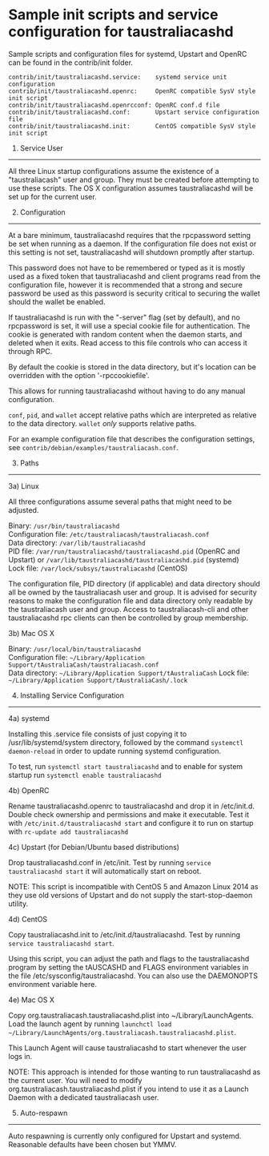 Sample init scripts and service configuration for taustraliacashd
==========================================================

Sample scripts and configuration files for systemd, Upstart and OpenRC
can be found in the contrib/init folder.

    contrib/init/taustraliacashd.service:    systemd service unit configuration
    contrib/init/taustraliacashd.openrc:     OpenRC compatible SysV style init script
    contrib/init/taustraliacashd.openrcconf: OpenRC conf.d file
    contrib/init/taustraliacashd.conf:       Upstart service configuration file
    contrib/init/taustraliacashd.init:       CentOS compatible SysV style init script

1. Service User
---------------------------------

All three Linux startup configurations assume the existence of a "taustraliacash" user
and group.  They must be created before attempting to use these scripts.
The OS X configuration assumes taustraliacashd will be set up for the current user.

2. Configuration
---------------------------------

At a bare minimum, taustraliacashd requires that the rpcpassword setting be set
when running as a daemon.  If the configuration file does not exist or this
setting is not set, taustraliacashd will shutdown promptly after startup.

This password does not have to be remembered or typed as it is mostly used
as a fixed token that taustraliacashd and client programs read from the configuration
file, however it is recommended that a strong and secure password be used
as this password is security critical to securing the wallet should the
wallet be enabled.

If taustraliacashd is run with the "-server" flag (set by default), and no rpcpassword is set,
it will use a special cookie file for authentication. The cookie is generated with random
content when the daemon starts, and deleted when it exits. Read access to this file
controls who can access it through RPC.

By default the cookie is stored in the data directory, but it's location can be overridden
with the option '-rpccookiefile'.

This allows for running taustraliacashd without having to do any manual configuration.

`conf`, `pid`, and `wallet` accept relative paths which are interpreted as
relative to the data directory. `wallet` *only* supports relative paths.

For an example configuration file that describes the configuration settings,
see `contrib/debian/examples/taustraliacash.conf`.

3. Paths
---------------------------------

3a) Linux

All three configurations assume several paths that might need to be adjusted.

Binary:              `/usr/bin/taustraliacashd`  
Configuration file:  `/etc/taustraliacash/taustraliacash.conf`  
Data directory:      `/var/lib/taustraliacashd`  
PID file:            `/var/run/taustraliacashd/taustraliacashd.pid` (OpenRC and Upstart) or `/var/lib/taustraliacashd/taustraliacashd.pid` (systemd)  
Lock file:           `/var/lock/subsys/taustraliacashd` (CentOS)  

The configuration file, PID directory (if applicable) and data directory
should all be owned by the taustraliacash user and group.  It is advised for security
reasons to make the configuration file and data directory only readable by the
taustraliacash user and group.  Access to taustraliacash-cli and other taustraliacashd rpc clients
can then be controlled by group membership.

3b) Mac OS X

Binary:              `/usr/local/bin/taustraliacashd`  
Configuration file:  `~/Library/Application Support/tAustraliaCash/taustraliacash.conf`  
Data directory:      `~/Library/Application Support/tAustraliaCash`
Lock file:           `~/Library/Application Support/tAustraliaCash/.lock`

4. Installing Service Configuration
-----------------------------------

4a) systemd

Installing this .service file consists of just copying it to
/usr/lib/systemd/system directory, followed by the command
`systemctl daemon-reload` in order to update running systemd configuration.

To test, run `systemctl start taustraliacashd` and to enable for system startup run
`systemctl enable taustraliacashd`

4b) OpenRC

Rename taustraliacashd.openrc to taustraliacashd and drop it in /etc/init.d.  Double
check ownership and permissions and make it executable.  Test it with
`/etc/init.d/taustraliacashd start` and configure it to run on startup with
`rc-update add taustraliacashd`

4c) Upstart (for Debian/Ubuntu based distributions)

Drop taustraliacashd.conf in /etc/init.  Test by running `service taustraliacashd start`
it will automatically start on reboot.

NOTE: This script is incompatible with CentOS 5 and Amazon Linux 2014 as they
use old versions of Upstart and do not supply the start-stop-daemon utility.

4d) CentOS

Copy taustraliacashd.init to /etc/init.d/taustraliacashd. Test by running `service taustraliacashd start`.

Using this script, you can adjust the path and flags to the taustraliacashd program by
setting the tAUSCASHD and FLAGS environment variables in the file
/etc/sysconfig/taustraliacashd. You can also use the DAEMONOPTS environment variable here.

4e) Mac OS X

Copy org.taustraliacash.taustraliacashd.plist into ~/Library/LaunchAgents. Load the launch agent by
running `launchctl load ~/Library/LaunchAgents/org.taustraliacash.taustraliacashd.plist`.

This Launch Agent will cause taustraliacashd to start whenever the user logs in.

NOTE: This approach is intended for those wanting to run taustraliacashd as the current user.
You will need to modify org.taustraliacash.taustraliacashd.plist if you intend to use it as a
Launch Daemon with a dedicated taustraliacash user.

5. Auto-respawn
-----------------------------------

Auto respawning is currently only configured for Upstart and systemd.
Reasonable defaults have been chosen but YMMV.
